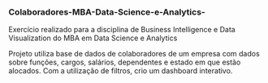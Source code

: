 ### Colaboradores-MBA-Data-Science-e-Analytics-
Exercício realizado para a disciplina de Business Intelligence e Data Visualization do MBA em Data Science e Analytics

Projeto utiliza base de dados de colaboradores de um empresa com dados sobre funções, cargos, salários, dependentes e estado em que estão alocados. 
Com a utilização de filtros, crio um dashboard interativo. 
